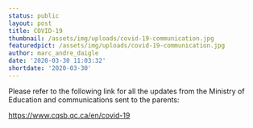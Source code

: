 ```yaml
---
status: public
layout: post
title: COVID-19
thumbnail: /assets/img/uploads/covid-19-communication.jpg
featuredpict: /assets/img/uploads/covid-19-communication.jpg
author: marc_andre_daigle
date: '2020-03-30 11:03:32'
shortdate: '2020-03-30'
---
```

Please refer to the following link for all the updates from the Ministry of Education and communications sent to the parents:

https://www.cqsb.qc.ca/en/covid-19